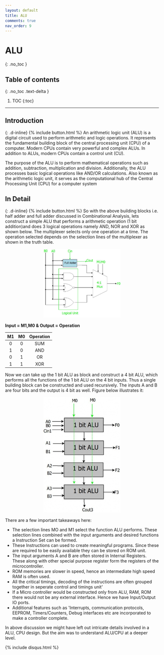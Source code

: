 ```yaml
---
layout: default
title: ALU
comments: true
nav_order: 9
---
```


# ALU
{: .no_toc }


## Table of contents
{: .no_toc .text-delta }

1. TOC
{:toc}

---



## Introduction
{: .d-inline}
{% include button.html %}
An arithmetic logic unit (ALU) is a digital circuit used to perform arithmetic and logic operations. It represents the fundamental building block of the central processing unit (CPU) of a computer. Modern CPUs contain very powerful and complex ALUs. In addition to ALUs, modern CPUs contain a control unit (CU).

The purpose of the ALU is to perform mathematical operations such as addition, subtraction, multiplication and division. Additionally, the ALU processes basic logical operations like AND/OR calculations. Also known as the arithmetic logic unit, it serves as the computational hub of the Central Processing Unit (CPU) for a computer system

## In Detail
{: .d-inline}
{% include button.html %}
So with the above building blocks i.e. half adder and full adder discussed in Combinational Analysis, lets construct a simple ALU that performs a arithmetic operation (1 bit addition)and does 3 logical operations namely AND, NOR and XOR as shown below. The multiplexer selects only one operation at a time. The operation selected depends on the selection lines of the multiplexer as shown in the truth table.

<div style="text-align:center" ><img src="../assets/images/1bitALU.jpg" /></div>

**Input = M1,M0 & 
Output = Operation**

|M1	|M0	|Operation|
|:-:|:-:|:-------:|
|0	|0	|SUM|
|1	|0	|AND|
|0	|1	|OR|
|1	|1	|XOR|


Now we can take up the 1 bit ALU as block and construct a 4 bit ALU, which performs all the functions of the 1 bit ALU on the 4 bit inputs. Thus a single building block can be constructed and used recursively. The inputs A and B are four bits and the output is 4 bit as well. Figure below illustrates it:

<div style="text-align:center" ><img src="../assets/images/360px-4BITALU.jpg" /></div>

There are a few important takeaways here:
* The selection lines MO and M1 select the function ALU performs. These selection lines combined with the input arguments and desired functions a Instruction Set can be formed.
* These Instructions can used to create meaningful programs. Since these are required to be easily available they can be stored on ROM unit.
* The input arguments A and B are often stored in Internal Registers. These along with other special purpose register form the registers of the microcontroller.
* ROM memories are slower in speed, hence an intermediate high speed RAM is often used.
* All the critical timings, decoding of the instructions are often grouped together in seperate control and timings unit'
* If a Micro controller would be constructed only from ALU, RAM, ROM there would not be any external interface. Hence we have Input/Output IO ports.
* Additional features such as 'Interrupts, communication protocols, EEPROM, Timers/Counters, Debug interfaces etc are incorporated to make a controller complete.

In above discussion we might have left out intricate details involved in a ALU, CPU design. But the aim was to understand ALU/CPU at a deeper level.


{% include disqus.html %}



<style>
img{
    max-width:50%;
}
</style>
